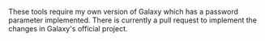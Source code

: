 These tools require my own version of Galaxy which has a password parameter implemented. There is currently a pull request to implement 
the changes in Galaxy's official project. 
